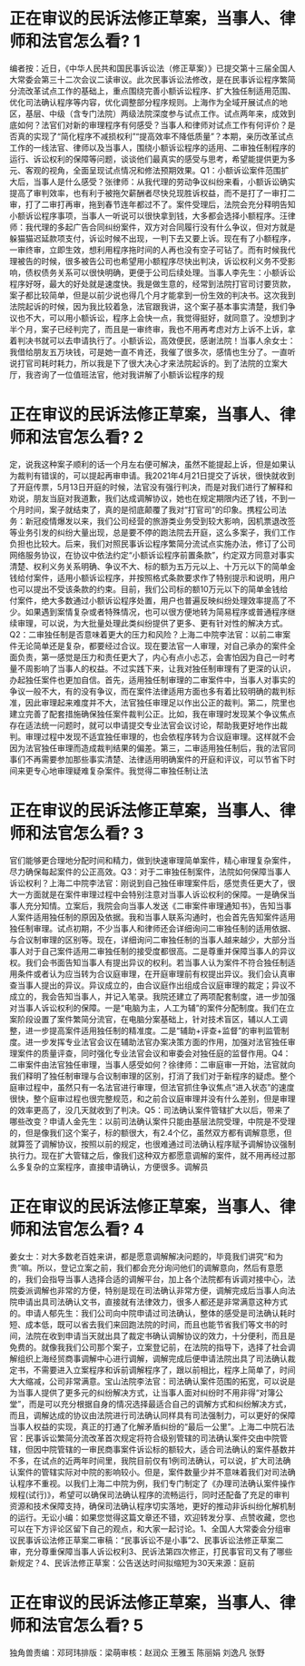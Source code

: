 # 正在审议的民诉法修正草案，当事人、律师和法官怎么看? 1

编者按：近日，《中华人民共和国民事诉讼法（修正草案）》已提交第十三届全国人大常委会第三十二次会议二读审议。此次民事诉讼法修改，是在民事诉讼程序繁简分流改革试点工作的基础上，重点围绕完善小额诉讼程序、扩大独任制适用范围、优化司法确认程序等内容，优化调整部分程序规则。上海作为全域开展试点的地区，基层、中级（含专门法院）两级法院深度参与试点工作。试点两年来，成效到底如何？法官们对新的审理程序有何感受？当事人和律师对试点工作有何评价？是否真的实现了“简化程序不减损权利”“提高效率不降低质量”？本期，亲历改革试点工作的一线法官、律师以及当事人，围绕小额诉讼程序的适用、二审独任制程序的运行、诉讼权利的保障等问题，谈谈他们最真实的感受与思考，希望能提供更为多元、客观的视角，全面呈现试点情况和修法预期效果。Q1：小额诉讼案件范围扩大后，当事人是什么感受？张律师：从我代理的劳动争议纠纷来看，小额诉讼确实提高了审判效率，也有利于被拖欠薪酬者尽快兑现胜诉权益，而不是打了一审打二审，打了二审打再审，拖到春节连年都过不了。案件受理后，法院会充分释明告知小额诉讼程序事项，当事人一听说可以很快拿到钱，大多都会选择小额程序。汪律师：我代理的多起广告合同纠纷案件，双方对合同履行没有什么争议，但对方就是躲猫猫迟延款项支付，诉讼时候不出现，一判下去又要上诉。现在有了小额程序，一审终审，立即生效，想利用程序拖时间的人再也没有空子可钻了。而有时候我代理被告的时候，很多被告公司也希望用小额程序尽快出判决，诉讼权利义务不受影响，债权债务关系可以很快明确，更便于公司后续处理。当事人李先生：小额诉讼程序好呀，最大的好处就是速度快。我是做生意的，经常到法院打官司讨要货款，案子都比较简单，但是以前少说也得几个月才能拿到一份生效的判决书。这次我到法院起诉的时候，因为我比较着急，法官跟我讲，这个案子基本事实清楚，我们争议也不大，可以用小额诉讼，程序上会快一点，我觉得挺好，就同意了。没想到才半个月，案子已经判完了，而且是一审终审，我也不用再考虑对方上诉不上诉，拿着判决书就可以去申请执行了。小额诉讼，高效便民，感谢法院！当事人余女士：我借给朋友五万块钱，可是她一直不肯还，我催了很多次，感情也生分了。一直听说打官司耗时耗力，所以我是下了很大决心才来法院起诉的。到了法院的立案大厅，我咨询了一位值班法官，他对我讲解了小额诉讼程序的规

# 正在审议的民诉法修正草案，当事人、律师和法官怎么看? 2

定，说我这种案子顺利的话一个月左右便可解决，虽然不能提起上诉，但是如果认为裁判有错误的，可以提起再审申请。我2021年4月21日提交了诉状，很快就收到了开庭传票，5月13日开庭的时候，法官没有强行判决，而是对我们进行了解释和劝说，朋友当庭对我道歉，我们达成调解协议，她也在规定期限内还了钱，不到一个月时间，案子就结束了，真的是彻底颠覆了我对“打官司”的印象。携程公司法务：新冠疫情爆发以来，我们公司经营的旅游类业务受到较大影响，因机票退改签等业务引发的纠纷大量出现，总是要不停的跑法院去开庭，这么多案子，我们工作负担也比较大。后来，我们对照民事诉讼程序繁简分流试点实施办法，修订了公司网络服务协议，在协议中依法约定“小额诉讼程序前置条款”，约定双方同意对事实清楚、权利义务关系明确、争议不大、标的额为五万元以上、十万元以下的简单金钱给付案件，适用小额诉讼程序，并按照格式条款要求作了特别提示和说明，用户也可以提出不受该条款的约束。目前，我们公司标的额10万元以下的简单金钱给付案件，绝大多数通过小额诉讼程序处置，用户也普遍反映纠纷处理效率提高了不少。如果遇到案情复杂或者特殊情况，也可以很方便地转为简易程序或普通程序继续审理，可以说，为大批量处理此类纠纷提供了更多、更有针对性的解决方式。Q2：二审独任制是否意味着更大的压力和风险？上海二中院李法官：以前二审案件无论简单还是复杂，都要经过合议。现在要法官一人审理，对自己承办的案件全面负责，第一感觉是压力和责任更大了，内心有点小忐忑，会害怕因为自己一时考量不周影响了当事人的权益。不过实践下来，让我对独任制审理有了更深的认识，办起独任案件也更加自信。首先，适用独任制审理的二审案件中，当事人对事实的争议一般不大，有的没有争议，而在案件法律适用方面也多有着比较明确的裁判标准，因此审理起来难度并不大，法官独任审理足以作出公正的裁判。第二，院里也建立完善了配套措施确保独任案件裁判公正。比如，我在审理时发现某个争议焦点存在适法统一问题时，就可以申请提交专业法官会议讨论，帮助我更好地作出裁判。审理过程中发现不适宜独任审理的，也会依程序转为合议庭审理。这样就不会因为法官独任审理而造成裁判结果的偏差。第三，二审适用独任制后，我的法官同事们不再需要参加那些事实清楚、法律适用明确案件的开庭和评议，可以节省下时间来更专心地审理疑难复杂案件。我觉得二审独任制让法

# 正在审议的民诉法修正草案，当事人、律师和法官怎么看? 3

官们能够更合理地分配时间和精力，做到快速审理简单案件，精心审理复杂案件，尽力确保每起案件的公正高效。Q3：对于二审独任制案件，法院如何保障当事人诉讼权利？上海二中院李法官：刚说到自己独任审理案件后，感觉责任更大了，很大一方面就是在案件审理过程中会特别注意对当事人诉讼权利的保障。一是确保当事人充分知情。立案后，我院会向当事人发送《二审案件审理通知书》，告知当事人案件适用独任制的原因及依据。我和当事人联系沟通时，也会首先告知案件适用独任制审理。试点初期，不少当事人和律师还会详细询问二审独任制的适用依据、与合议制审理的区别等。现在，详细询问二审独任制的当事人越来越少，大部分当事人对于自己案件适用二审独任制的接受度都很高。二是尊重并保障当事人的异议权。我们会书面告知当事人有提出异议的权利。若当事人认为案件不符合独任制适用条件或者认为应当转为合议庭审理，在开庭审理前有权提出异议。我们会认真审查当事人提出的异议。异议成立的，由合议庭作出组成合议庭审理的裁定；异议不成立的，我会告知当事人，并记入笔录。我院还建立了两项配套制度，进一步加强对当事人诉讼权利的保障。一是“电脑为主，人工为辅”的案件分配制度。我们在立案阶段设置了案件繁简分流官，在电脑分案基础上，针对技术盲区，辅以人工调整，进一步提高案件适用独任制的精准度。二是“辅助+评查+监督”的审判监管制度。进一步发挥专业法官会议在辅助法官办案决策方面的作用，加强对法官独任审理案件的质量评查，同时强化专业法官会议和审委会对独任庭的监督作用。Q4：二审案件由法官独任审理，当事人感受如何？徐律师：二审庭审一开始，法官就向我们释明了独任制审理与合议制审理的区别，打消了我们对于新程序的疑虑。整个庭审过程中，虽然只有一名法官进行审理，但法官抓住争议焦点“进入状态”的速度很快，整个庭审过程也很完整规范，和之前合议庭审理并没有什么差别，但是审理的效率更高了，没几天就收到了判决。Q5：司法确认案件管辖扩大以后，带来了哪些改变？申请人金先生：以前司法确认案件只能由基层法院受理，中院是不受理的，但是像我们这个案子，标的额很大，有2.4个亿，虽然双方都有调解意愿，但就算签了调解协议，按照以前的规定，也很难通过司法确认程序赋予调解协议强制执行力。现在扩大管辖之后，像我们这种双方都愿意调解的案件，就不用再经过那么多复杂的立案程序，直接申请确认，方便很多。调解员

# 正在审议的民诉法修正草案，当事人、律师和法官怎么看? 4

姜女士：对大多数老百姓来讲，都是愿意调解解决问题的，毕竟我们讲究“和为贵”嘛。所以，登记立案之前，我们都会充分询问他们的调解意向，然后有意愿的，我们会指导当事人选择合适的调解平台，加上各个法院都有诉调对接中心，法院委派调解也非常的方便，特别是现在司法确认非常方便，调解完成后当事人向法院申请出具司法确认文书，直接就有法律效力，很多人都还是非常满意这种方式的。申请人郁先生：我们公司向中院申请过司法确认，整体的感受是司法确认耗时短、成本低，既可以省去我们来回跑法院的时间，而且也能节省我们等文书的时间，法院在收到申请当天就出具了裁定书确认调解协议的效力，十分便利，而且是免费的。就像我我们公司那个案子，立案登记前，在法院的指导下，选择了社会调解组织上海经贸商事调解中心进行调解，调解完成后便申请法院出具了司法确认裁定书，不需要进入立案程序和诉前调解程序了，跟以前相比，程序上简单了，时间大大缩减，公司非常满意。宝山法院李法官：司法确认案件范围的拓宽，可以说是为当事人提供了更多元的纠纷解决方式，让当事人面对纠纷时不用非得“对簿公堂”，而是可以充分根据自身的情况选择最适合自己的调解方式和纠纷解决方式，而且，调解达成的协议由法院进行司法确认同样具有司法强制力，可以更好的保障当事人权益的实现，真正的打通了化解矛盾纠纷的“最后一公里”。上海二中院石法官：民事诉讼繁简分流改革首次规定将符合级别管辖的司法确认案件交由中院管辖，但因中院管辖的一审民商事案件诉讼标的额较大，适合司法确认的案件基数并不多，在试点的近两年时间里，我院目前仅有1例司法确认，可以说，扩大司法确认案件的管辖实际对中院的影响较小。但是，案件数量少并不意味着我们对司法确认程序不重视。以我们上海二中院为例，我们专门制定了《办理司法确认案件操作规程(试行)》，希望可以确保司法确认程序的流畅运行，同时还配备了充足的审判资源和技术保障支持，确保司法确认程序切实落地，更好的推动非诉纠纷化解机制的运行。无讼小编：如果您觉得这篇文章还不错，欢迎转发分享、点赞收藏，您也可以在下方评论区留下自己的观点，和大家一起讨论。1、全国人大常委会分组审议民事诉讼法修正草案二审稿：“民事诉讼不是小事”2、民事诉讼法修正草案二审，充分尊重保障当事人诉讼权利3、民诉法第四次修正，打民事官司又有了哪些新规定？4、民诉法修正草案：公告送达时间拟缩短为30天来源：庭前

# 正在审议的民诉法修正草案，当事人、律师和法官怎么看? 5

独角兽责编：邓珂玮排版：梁萌审核：赵润众 王雅玉 陈丽娟 刘逸凡 张野

